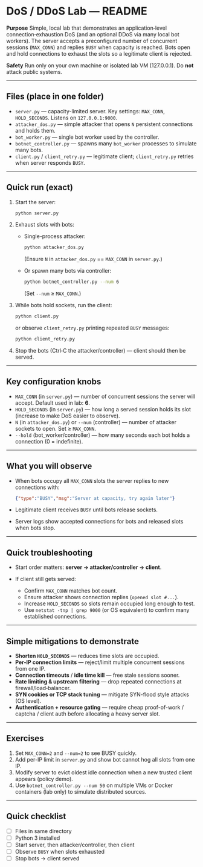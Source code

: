 # DoS / DDoS Lab — README

**Purpose**
Simple, local lab that demonstrates an application‑level connection‑exhaustion DoS (and an optional DDoS via many local bot workers). The server accepts a preconfigured number of concurrent sessions (`MAX_CONN`) and replies `BUSY` when capacity is reached. Bots open and hold connections to exhaust the slots so a legitimate client is rejected.

**Safety**
Run only on your own machine or isolated lab VM (127.0.0.1). Do **not** attack public systems.

---

## Files (place in one folder)

* `server.py` — capacity-limited server. Key settings: `MAX_CONN`, `HOLD_SECONDS`. Listens on `127.0.0.1:9000`.
* `attacker_dos.py` — simple attacker that opens `N` persistent connections and holds them.
* `bot_worker.py` — single bot worker used by the controller.
* `botnet_controller.py` — spawns many `bot_worker` processes to simulate many bots.
* `client.py` / `client_retry.py` — legitimate client; `client_retry.py` retries when server responds `BUSY`.

---

## Quick run (exact)

1. Start the server:

   ```bash
   python server.py
   ```

2. Exhaust slots with bots:

   * Single-process attacker:

     ```bash
     python attacker_dos.py
     ```

     (Ensure `N` in `attacker_dos.py` == `MAX_CONN` in `server.py`.)

   * Or spawn many bots via controller:

     ```bash
     python botnet_controller.py --num 6
     ```

     (Set `--num` ≥ `MAX_CONN`.)

3. While bots hold sockets, run the client:

   ```bash
   python client.py
   ```

   or observe `client_retry.py` printing repeated `BUSY` messages:

   ```bash
   python client_retry.py
   ```

4. Stop the bots (Ctrl‑C the attacker/controller) — client should then be served.

---

## Key configuration knobs

* `MAX_CONN` (in `server.py`) — number of concurrent sessions the server will accept. Default used in lab: **6**.
* `HOLD_SECONDS` (in `server.py`) — how long a served session holds its slot (increase to make DoS easier to observe).
* `N` (in `attacker_dos.py`) or `--num` (controller) — number of attacker sockets to open. Set ≥ `MAX_CONN`.
* `--hold` (bot_worker/controller) — how many seconds each bot holds a connection (0 = indefinite).

---

## What you will observe

* When bots occupy all `MAX_CONN` slots the server replies to new connections with:

  ```json
  {"type":"BUSY","msg":"Server at capacity, try again later"}
  ```
* Legitimate client receives `BUSY` until bots release sockets.
* Server logs show accepted connections for bots and released slots when bots stop.

---

## Quick troubleshooting

* Start order matters: **server → attacker/controller → client**.
* If client still gets served:

  * Confirm `MAX_CONN` matches bot count.
  * Ensure attacker shows connection replies (`opened slot #...`).
  * Increase `HOLD_SECONDS` so slots remain occupied long enough to test.
  * Use `netstat -tnp | grep 9000` (or OS equivalent) to confirm many established connections.

---

## Simple mitigations to demonstrate

* **Shorten `HOLD_SECONDS`** — reduces time slots are occupied.
* **Per-IP connection limits** — reject/limit multiple concurrent sessions from one IP.
* **Connection timeouts** / **idle time kill** — free stale sessions sooner.
* **Rate limiting & upstream filtering** — drop repeated connections at firewall/load‑balancer.
* **SYN cookies or TCP stack tuning** — mitigate SYN-flood style attacks (OS level).
* **Authentication + resource gating** — require cheap proof-of-work / captcha / client auth before allocating a heavy server slot.

---

## Exercises

1. Set `MAX_CONN=2` and `--num=2` to see BUSY quickly.
2. Add per-IP limit in `server.py` and show bot cannot hog all slots from one IP.
3. Modify server to evict oldest idle connection when a new trusted client appears (policy demo).
4. Use `botnet_controller.py --num 50` on multiple VMs or Docker containers (lab only) to simulate distributed sources.

---

## Quick checklist

* [ ] Files in same directory
* [ ] Python 3 installed
* [ ] Start server, then attacker/controller, then client
* [ ] Observe `BUSY` when slots exhausted
* [ ] Stop bots → client served
